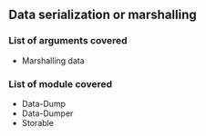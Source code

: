 ## Data serialization or marshalling

### List of arguments covered

* Marshalling data

### List of module covered

* Data-Dump
* Data-Dumper
* Storable

